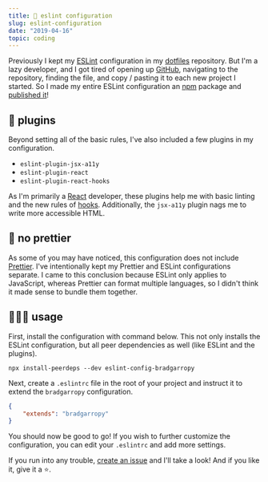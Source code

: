 ```yaml
---
title: 💎 eslint configuration
slug: eslint-configuration
date: "2019-04-16"
topic: coding
---
```


Previously I kept my [ESLint][1] configuration in my [dotfiles][2] repository. But I'm a lazy developer, and I got tired of opening up [GitHub][3], navigating to the repository, finding the file, and copy / pasting it to each new project I started. So I made my entire ESLint configuration an [npm][4] package and [published it][5]!

## 🔌 plugins

Beyond setting all of the basic rules, I've also included a few plugins in my configuration.

-   `eslint-plugin-jsx-a11y`
-   `eslint-plugin-react`
-   `eslint-plugin-react-hooks`

As I'm primarily a [React][6] developer, these plugins help me with basic linting and the new rules of [hooks][7]. Additionally, the `jsx-a11y` plugin nags me to write more accessible HTML.

## 💋 no prettier

As some of you may have noticed, this configuration does not include [Prettier][8]. I've intentionally kept my Prettier and ESLint configurations separate. I came to this conclusion because ESLint only applies to JavaScript, whereas Prettier can format multiple languages, so I didn't think it made sense to bundle them together.

## 👨🏼‍🏫 usage

First, install the configuration with command below. This not only installs the ESLint configuration, but all peer dependencies as well (like ESLint and the plugins).

```
npx install-peerdeps --dev eslint-config-bradgarropy
```

Next, create a `.eslintrc` file in the root of your project and instruct it to extend the `bradgarropy` configuration.

```json
{
    "extends": "bradgarropy"
}
```

You should now be good to go! If you wish to further customize the configuration, you can edit your `.eslintrc` and add more settings.

If you run into any trouble, [create an issue][9] and I'll take a look! And if you like it, give it a ⭐.

[1]: https://eslint.org
[2]: https://github.com/bradgarropy/dotfiles
[3]: https://github.com
[4]: https://www.npmjs.com
[5]: https://www.npmjs.com/package/eslint-config-bradgarropy
[6]: https://reactjs.org
[7]: https://reactjs.org/docs/hooks-intro.html
[8]: https://prettier.io
[9]: https://github.com/bradgarropy/eslint-config-bradgarropy/issues
